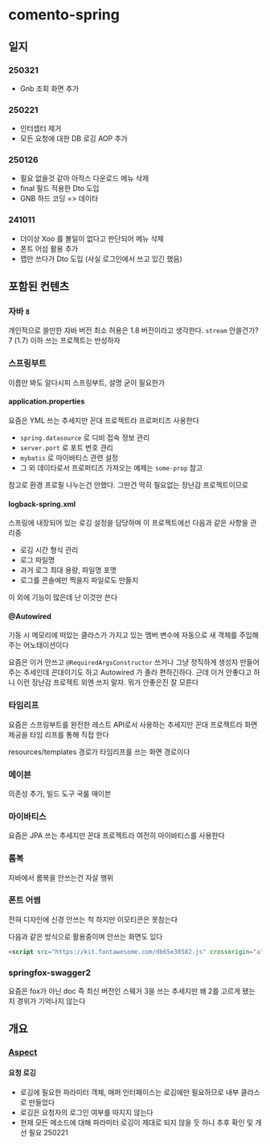 # comento-spring
## 일지
### 250321
- Gnb 조회 화면 추가

### 250221
- 인터셉터 제거
- 모든 요청에 대한 DB 로깅 AOP 추가

### 250126
- 필요 없을것 같아 아작스 다운로드 메뉴 삭제
- final 필드 적용한 Dto 도입
- GNB 하드 코딩 => 데이타

### 241011
- 더이상 Xoo 를 볼일이 없다고 판단되어 메뉴 삭제
- 폰트 어섬 활용 추가
- 맵만 쓰다가 Dto 도입 (사실 로그인에서 쓰고 있긴 했음)

## 포함된 컨텐츠
### 자바 `8`
개인적으로 쓸만한 자바 버전 최소 허용은 1.8 버전이라고 생각한다.
`stream` 안쓸건가?
7 (1.7) 이하 쓰는 프로젝트는 반성하자

### 스프링부트
이름만 봐도 알다시피 스프링부트, 설명 굳이 필요한가

#### application.properties
요즘은 YML 쓰는 추세지만 꼰대 프로젝트라 프로퍼티즈 사용한다
- `spring.datasource` 로 디비 접속 정보 관리
- `server.port` 로 포트 번호 관리
- `mybatis` 로 마이바티스 관련 설정
- 그 외 데이타로서 프로퍼티즈 가져오는 예제는 `some-prop` 참고

참고로 환경 프로필 나누는건 안했다.
그딴건 딱히 필요없는 장난감 프로젝트이므로

#### logback-spring.xml
스프링에 내장되어 있는 로깅 설정을 담당하며 이 프로젝트에선 다음과 같은 사항을 관리중
- 로깅 시간 형식 관리
- 로그 파일명
- 과거 로그 최대 용량, 파일명 포맷
- 로그를 콘솔에만 찍을지 파일로도 만들지

이 외에 기능이 많은데 난 이것만 쓴다

#### @Autowired
기동 시 메모리에 떠있는 클라스가 가지고 있는 멤버 변수에 자동으로 새 객체를 주입해주는 어노태이션이다

요즘은 이거 안쓰고 `@RequiredArgsConstructor` 쓰거나 그냥 정직하게 생성자 만들어주는 추세인데 꼰대이기도 하고 Autowired 가 졸라 편하긴하다.
근데 이거 안좋다고 하니 이런 장난감 프로젝트 외엔 쓰지 말자.
뭐가 안좋은진 잘 모른다

### 타임리프
요즘은 스프링부트를 완전한 레스트 API로서 사용하는 추세지만 꼰대 프로젝트라 화면 제공을 타임 리프를 통해 직접 한다

resources/templates 경로가 타임리프를 쓰는 화면 경로이다

### 메이븐
의존성 추가, 빌드 도구 국룰 매이븐

### 마이바티스
요즘은 JPA 쓰는 추세지만 꼰대 프로젝트라 여전히 마이바티스를 사용한다

### 롬복
자바에서 롬복을 안쓰는건 자살 행위

### 폰트 어썸
전혀 디자인에 신경 안쓰는 척 하지만 이모티콘은 못참는다

다음과 같은 방식으로 활용중이며 안쓰는 화면도 있다
```html
<script src="https://kit.fontawesome.com/db65e38582.js" crossorigin="a"></script>
```

### springfox-swagger2
요즘은 fox가 아닌 doc
즉 최신 버전인 스웨거 3을 쓰는 추세지만 왜 2를 고르게 됐는지 경위가 기억나지 않는다

## 개요
### [Aspect](https://github.com/powerfulh/comento-spring/blob/main/oracleSpringBoot/src/main/java/com/comento/oracleSpringBoot/Aop.java)
#### 요청 로깅
- 로깅에 필요한 파라미터 객체, 매퍼 인터패이스는 로깅에만 필요하므로 내부 클라스로 만들었다
- 로깅은 요청자의 로그인 여부를 따지지 않는다
- 현재 모든 메소드에 대해 파라미터 로깅이 제대로 되지 않을 듯 하니 추후 확인 및 개선 필요 250221
